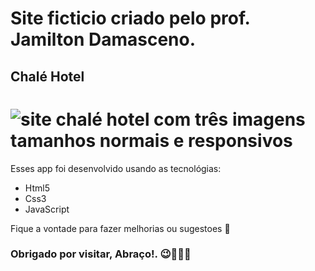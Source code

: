 # Site ficticio criado pelo prof. Jamilton Damasceno.

## Chalé Hotel

![site chalé hotel com três imagens tamanhos normais e responsivos](imagens/Chalé%20Hotel1.png)
=======
Esses app foi desenvolvido usando as tecnológias:

* Html5
* Css3
* JavaScript

Fique a vontade para fazer melhorias ou sugestoes 🤗

### Obrigado por visitar, Abraço!. 😉🚀🚀🚀
